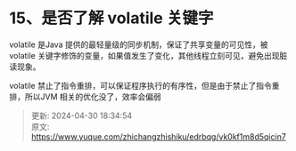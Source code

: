 # 15、是否了解 volatile 关键字

volatile 是Java 提供的最轻量级的同步机制，保证了共享变量的可见性，被volatile 关键字修饰的变量，如果值发生了变化，其他线程立刻可见，避免出现脏读现象。

volatile 禁止了指令重排，可以保证程序执行的有序性，但是由于禁止了指令重排，所以JVM 相关的优化没了，效率会偏弱



> 更新: 2024-04-30 18:34:54  
> 原文: <https://www.yuque.com/zhichangzhishiku/edrbqg/vk0kf1m8d5qicin7>